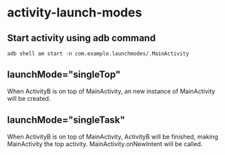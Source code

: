 # activity-launch-modes
## Start activity using adb command
    adb shell am start -n com.example.launchmodes/.MainActivity

## launchMode="singleTop"
When ActivityB is on top of MainActivity, an new instance of MainActivity will be created.

## launchMode="singleTask"
When ActivityB is on top of MainActivity, ActivityB will be finished, making MainActivity the top activity. MainActivity.onNewIntent will be called.
